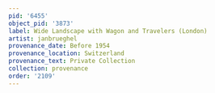 ```yaml
---
pid: '6455'
object_pid: '3873'
label: Wide Landscape with Wagon and Travelers (London)
artist: janbrueghel
provenance_date: Before 1954
provenance_location: Switzerland
provenance_text: Private Collection
collection: provenance
order: '2109'
---
```

